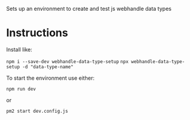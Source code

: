 Sets up an environment to create and test js webhandle data types

# Instructions

Install like:

`npm i --save-dev webhandle-data-type-setup`
`npx webhandle-data-type-setup -d "data-type-name"`

To start the environment use either:

`npm run dev`

or 

`pm2 start dev.config.js`


